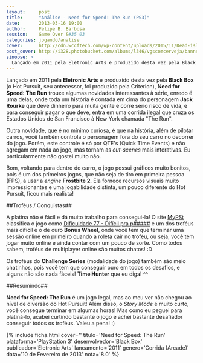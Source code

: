 ```yaml
---
layout:     post
title:      "Análise - Need for Speed: The Run (PS3)"
date:       2013-03-16 19:00
author:     Felipe B. Barbosa
session:    Game Over &#35 03
categories: jogando/analise
cover:      http://cdn.wccftech.com/wp-content/uploads/2015/11/Dead-island-cover.png
post_cover: http://i328.photobucket.com/albums/l346/vgscomcerveja/banner3_1_zpsplzx2idj.jpg
sinopse: >
  Lançado em 2011 pela Eletronic Arts e produzido desta vez pela Black Box, Need for Speed: The Run trouxe algumas novidades interessantes à série, enredo é uma delas, onde toda um história é contada em cima do personagem Jack Rourke que deve dinheiro para muita gente e corre sério risco de vida, e para conseguir pagar o que deve, entra em uma corrida ilegal que cruza os Estados Unidos de San Francisco à New York chamada "The Run".
---
```

Lançado em 2011 pela **Eletronic Arts** e produzido desta vez pela **Black Box** (o Hot Pursuit, seu antecessor, foi produzido pela Criterion), **Need for Speed: The Run** trouxe algumas novidades interessantes à série, enredo é uma delas, onde toda um história é contada em cima do personagem **Jack Rourke** que deve dinheiro para muita gente e corre sério risco de vida, e para conseguir pagar o que deve, entra em uma corrida ilegal que cruza os Estados Unidos de San Francisco à New York chamada "The Run".

Outra novidade, que é no mínimo curiosa, é que na história, além de pilotar carros, você também controla o personagem fora do seu carro no decorrer do jogo. Porém, este controle é só por QTE's (Quick Time Events) e não agregam em nada ao jogo, mas tornam as *cut-scenes* mais interativas. Eu particularmente não gostei muito não.

Bom, voltando para dentro do carro, o jogo possui gráficos muito bonitos, pois é um dos primeiros jogos, que não seja de tiro em primeira pessoa (FPS), a usar a *engine* **Frostbite 2**. Ela fornece recursos visuais muito impressionantes e uma jogabilidade distinta, um pouco diferente do Hot Pursuit, ficou mais realista!

##Troféus / Conquistas##

A platina não é fácil e dá muito trabalho para consegui-la! O site [MyPSt](http://www.mypst.com.br/) classifica o jogo como [Dificuldade 77 - Difícil pra p#####](http://mypst.com.br/jogos/1756-need-for-speed-the-run/) e um dos troféus mais difícil é o de ouro **Bonus Wheel**, onde você tem que terminar uma sessão online em primeiro quando a roleta cair no troféu, ou seja, você tem jogar muito online e ainda contar com um pouco de sorte. Como todos sabem, troféus de multiplayer online são muitos chatos! :D

Os troféus do **Challenge Series** (modalidade do jogo) também são meio chatinhos, pois você tem que conseguir ouro em todos os desafios, e alguns não são nada fáceis! **Time Hunter** que eu diga! ^^

##Resumindo##

**Need for Speed: The Run** é um jogo legal, mas ao meu ver não chegou ao nível de diversão do Hot Pursuit! Além disso, o *Story Mode* é muito curto, você consegue terminar em algumas horas! Mas como eu peguei para platiná-lo, acabei curtindo bastante o jogo e achei bastante desafiador conseguir todos os troféus. Valeu a pena! :)

{% include ficha.html
  cover=''
  titulo='Need for Speed: The Run'
  plataforma='PlayStation 3'
  desenvolvedor='Black Box'
  publicador='Eletronic Arts'
  lancamento='2011'
  genero='Corrida (Arcade)'
  data='10 de Fevereiro de 2013'
  nota='8.0' %}
